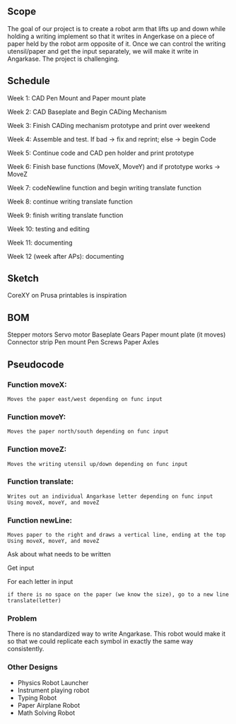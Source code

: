 ## Scope
The goal of our project is to create a robot arm that lifts up and down while holding a writing implement so that it writes in Angerkase on a piece of paper held by the robot arm opposite of it.
Once we can control the writing utensil/paper and get the input separately, we will make it write in Angarkase.
The project is challenging.


## Schedule
Week 1: CAD Pen Mount and Paper mount plate

Week 2: CAD Baseplate and Begin CADing Mechanism

Week 3: Finish CADing mechanism prototype and print over weekend

Week 4: Assemble and test. If bad → fix and reprint; else → begin Code

Week 5: Continue code and CAD pen holder and print prototype

Week 6: Finish base functions (MoveX, MoveY) and if prototype works → MoveZ

Week 7: codeNewline function and begin writing translate function

Week 8: continue writing translate function

Week 9: finish writing translate function

Week 10: testing and editing

Week 11: documenting

Week 12 (week after APs): documenting

## Sketch
CoreXY on Prusa printables is inspiration



## BOM
Stepper motors
Servo motor
Baseplate
Gears
Paper mount plate (it moves)
Connector strip
Pen mount
Pen
Screws
Paper
Axles



## Pseudocode
### Function moveX:
	Moves the paper east/west depending on func input

### Function moveY:
	Moves the paper north/south depending on func input

### Function moveZ:
	Moves the writing utensil up/down depending on func input

### Function translate:
	Writes out an individual Angarkase letter depending on func input
	Using moveX, moveY, and moveZ

### Function newLine:
	Moves paper to the right and draws a vertical line, ending at the top
	Using moveX, moveY, and moveZ
	

Ask about what needs to be written

Get input

For each letter in input

	if there is no space on the paper (we know the size), go to a new line
	translate(letter)

### Problem
There is no standardized way to write Angarkase. This robot would make it so that we could replicate each symbol in exactly the same way consistently. 

### Other Designs
- Physics Robot Launcher
- Instrument playing robot
- Typing Robot
- Paper Airplane Robot
- Math Solving Robot

